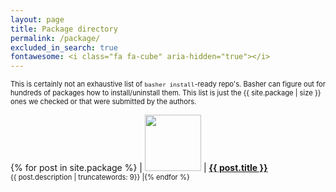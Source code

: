```yaml
---
layout: page 
title: Package directory 
permalink: /package/ 
excluded_in_search: true
fontawesome: <i class="fa fa-cube" aria-hidden="true"></i>
---
```


<span style="font-size: .8em">This is certainly not an exhaustive list of `basher install`-ready repo's. Basher can figure out for hundreds of packages how to install/uninstall them. This list is just the {{ site.package | size }} ones we checked or that were submitted by the authors.</span>

{% for post in site.package  %}
| <img width="90" src="https://img.shields.io/github/stars/{{ post.title }}"/> | <a href="{{ post.url | prepend: site.baseurl }}"> <strong>{{ post.title }}</strong></a><br><span style="font-size: .8em">{{ post.description | truncatewords: 9}}</style> |{% endfor %}

